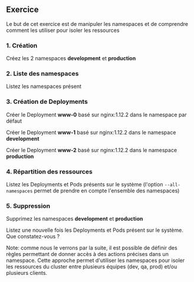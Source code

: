 ## Exercice

Le but de cet exercice est de manipuler les namespaces et de comprendre comment les utiliser pour isoler les ressources

### 1. Création

Créez les 2 namespaces **development** et **production**

### 2. Liste des namespaces

Listez les namespaces présent

### 3. Création de Deployments

Créer le Deployment **www-0** basé sur nginx:1.12.2 dans le namespace par défaut

Créer le Deployment **www-1** basé sur nginx:1.12.2 dans le namespace **development**

Créer le Deployment **www-2** basé sur nginx:1.12.2 dans le namespace **production**

### 4. Répartition des ressources

Listez les Deployments et Pods présents sur le système (l'option `--all-namespaces` permet de prendre en compte l'ensemble des namespaces)

### 5. Suppression

Supprimez les namespaces **development** et **production**

Listez une nouvelle fois les Deployments et Pods présent sur le système. Que constatez-vous ?

Note: comme nous le verrons par la suite, il est possible de définir des règles permettant de donner accès à des actions précises dans un namespace. Cette approche permet d'utiliser les namespaces pour isoler les ressources du cluster entre plusieurs équipes (dev, qa, prod) et/ou plusieurs clients.
